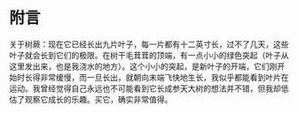 # 附言

关于树蕨：现在它已经长出九片叶子，每一片都有十二英寸长，过不了几天，这些叶子就会长到它们的极限。在树干毛茸茸的顶端，有一点小小的绿色突起（叶子从这里发出来，也是我浇水的地方）。这个小小的突起，是新叶子的开端，它们刚开始时长得非常缓慢，而一旦长出，就朝向末端飞快地生长，我似乎都能看到叶片在运动。我曾经觉得自己永远也不可能看到它长成参天大树的想法并不错，但我却低估了观察它成长的乐趣。买它，确实非常值得。